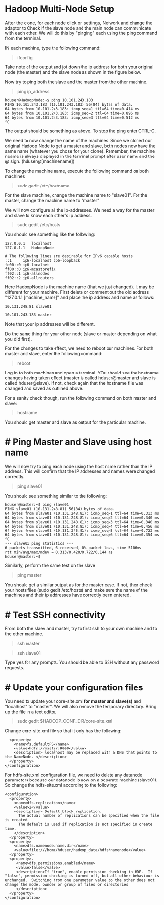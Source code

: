 # Hadoop Multi-Node Setup

After the clone, for each node click on settings, Network and change the adaptor to 
Check if the slave node and the main node can communicate with each other.  We will do this by "pinging" each using the ping command from the terminal.

IN each machine, type the following command:

> ifconfig

Take note of the output and jot down the ip address for both your original node (the master) and the slave node as shown in the figure below.


Now try to ping both the slave and the master from the other machine.

> ping ip_address

```
hduser@HadoopNode:~$ ping 10.101.243.183
PING 10.101.243.183 (10.101.243.183) 56(84) bytes of data.
64 bytes from 10.101.243.183: icmp_seq=1 ttl=64 time=0.414 ms
64 bytes from 10.101.243.183: icmp_seq=2 ttl=64 time=0.896 ms
64 bytes from 10.101.243.183: icmp_seq=3 ttl=64 time=0.512 ms
^C
```

The output should be something as above.  To stop the ping enter CTRL-C.

We need to now change the name of the machines.  Since we cloned our original Hadoop Node to get a master and slave, both nodes now have the same name (whatever you chose for your clone).  Remember, the machine neame is always displayed in the terminal prompt after user name and the @ sign.  (hduser@[machinename])

To change the machine name, execute the following command on both machines

> sudo gedit /etc/hostname

For the slave machine, change the machine name to "slave01".  For the master, change the machine name to "master"

We will now configure all the ip-addresses.  We need a way for the master and slave to know each other's ip address.

> sudo gedit /etc/hosts

You should see something like the following:

```
127.0.0.1	localhost
127.0.1.1	HadoopNode

# The following lines are desirable for IPv6 capable hosts
::1     ip6-localhost ip6-loopback
fe00::0 ip6-localnet
ff00::0 ip6-mcastprefix
ff02::1 ip6-allnodes
ff02::2 ip6-allrouters
```

Here HadoopNode is the machine name (that we just changed).  It may be different for your machine.  First delete or comment out the old address "127.0.1.1 [machine_name]" and place the ip address and name as follows:

```
10.131.248.81 slave01

10.101.243.183 master
```

Note that your ip addresses will be different.  

Do the same thing for your other node (slave or master depending on what you did first).

For the changes to take effect, we need to reboot our machines. For both master and slave, enter the following command:

> reboot

Log in to both machines and open a terminal.  YOu should see the hostname changes having taken effect (master is called hduser@master and slave is called hduser@slave).  If not, check again that the hostname file was changed and saved as outlined above.

For a sanity check though, run the following command on both master and slave:

> hostname

You should get master and slave as output for the particular machine.

# # Ping Master and Slave using host name

We will now try to ping each node using the host name rather than the IP address.  This will confirm that the IP addresses and names were changed correctly.  

> ping slave01

You should see something similar to the following:

```
hduser@master:~$ ping slave01
PING slave01 (10.131.248.81) 56(84) bytes of data.
64 bytes from slave01 (10.131.248.81): icmp_seq=1 ttl=64 time=0.313 ms
64 bytes from slave01 (10.131.248.81): icmp_seq=2 ttl=64 time=0.340 ms
64 bytes from slave01 (10.131.248.81): icmp_seq=3 ttl=64 time=0.340 ms
64 bytes from slave01 (10.131.248.81): icmp_seq=4 ttl=64 time=0.456 ms
64 bytes from slave01 (10.131.248.81): icmp_seq=5 ttl=64 time=0.722 ms
64 bytes from slave01 (10.131.248.81): icmp_seq=6 ttl=64 time=0.354 ms
^C
--- slave01 ping statistics ---
6 packets transmitted, 6 received, 0% packet loss, time 5106ms
rtt min/avg/max/mdev = 0.313/0.420/0.722/0.144 ms
hduser@master:~$ 
```

Similarly, perform the same test on the slave

> ping master

You should get a similar output as for the master case.  If not, then check your hosts files (sudo gedit /etc/hosts) and make sure the name of the machines and their ip addresses have correctly been entered.


# # Test SSH connectivity

From both the slaev and master, try to first ssh to your own machine and to the other machine.  

> ssh master

> ssh slave01

Type yes for any prompts.  You should be able to SSH without any password requests.

# # Update your configuration files

You need to update your core-site.xml <b>for master and slave(s)</b> and "localhost" to "master".  We will also remove the temporary directory.  Bring up the file in a text editor.

> sudo gedit $HADOOP_CONF_DIR/core-site.xml

Change core-site.xml file so that it only has the following:

```
  <property>  
    <name>fs.defaultFS</name>
    <value>hdfs://master:9000</value>
    <description> localhost may be replaced with a DNS that points to the NameNode. </description>
  </property>
</configuration>
```

For hdfs-site.xml configuration file, we need to delete any datanode parameters because our datanode is now on a separate machine (slave01).  So change the hdfs-site.xml according to the following:

```
<configuration>
  <property>
    <name>dfs.replication</name>
    <value>2</value>
    <description> Default block replication.
      The actual number of replications can be specified when the file is created.
      The default is used if replication is not specified in create time.
    </description>
  </property>
  <property>
    <name>dfs.namenode.name.dir</name>
    <value>file:///home/hduser/hadoop_data/hdfs/namenode</value>
  </property>
  <property>. 
     <name>dfs.permissions.enabled</name>
     <value>false</value>
     <description>If "true", enable permission checking in HDF.  If "false", permission checking is turned off, but all other behaviour is unchanged.  Switching from one parameter value to the other does not change the mode, ownder or group of files or directories
     </description>
  </property>
</configuration>
```
